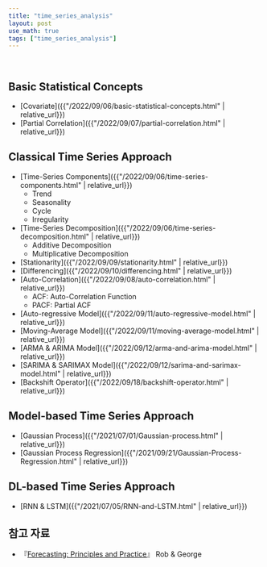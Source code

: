 ```yaml
---
title: "time_series_analysis"
layout: post
use_math: true
tags: ["time_series_analysis"]
---
```


<br/>

## Basic Statistical Concepts

- [Covariate]({{"/2022/09/06/basic-statistical-concepts.html" | relative_url}})
- [Partial Correlation]({{"/2022/09/07/partial-correlation.html" | relative_url}})

## Classical Time Series Approach

- [Time-Series Components]({{"/2022/09/06/time-series-components.html" | relative_url}})
  - Trend
  - Seasonality
  - Cycle
  - Irregularity
- [Time-Series Decomposition]({{"/2022/09/06/time-series-decomposition.html" | relative_url}})
  - Additive Decomposition
  - Multiplicative Decomposition
- [Stationarity]({{"/2022/09/09/stationarity.html" | relative_url}})
- [Differencing]({{"/2022/09/10/differencing.html" | relative_url}})
- [Auto-Correlation]({{"/2022/09/08/auto-correlation.html" | relative_url}})
  - ACF: Auto-Correlation Function
  - PACF: Partial ACF
- [Auto-regressive Model]({{"/2022/09/11/auto-regressive-model.html" | relative_url}})
- [Moving-Average Model]({{"/2022/09/11/moving-average-model.html" | relative_url}})
- [ARMA & ARIMA Model]({{"/2022/09/12/arma-and-arima-model.html" | relative_url}})
- [SARIMA & SARIMAX Model]({{"/2022/09/12/sarima-and-sarimax-model.html" | relative_url}})
- [Backshift Operator]({{"/2022/09/18/backshift-operator.html" | relative_url}})

## Model-based Time Series Approach

- [Gaussian Process]({{"/2021/07/01/Gaussian-process.html" | relative_url}})
- [Gaussian Process Regression]({{"/2021/09/21/Gaussian-Process-Regression.html" | relative_url}})


## DL-based Time Series Approach

- [RNN & LSTM]({{"/2021/07/05/RNN-and-LSTM.html" | relative_url}})



## 참고 자료

- 『[Forecasting: Principles and Practice](https://otexts.com/fppkr/)』 Rob & George